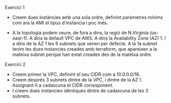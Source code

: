 Exercici 1
- Creem dues instàncies amb una sola ordre, definint paràmetres mínims com ara la AMI el tipus d'instància i poc més.

- A la topologia podem veure, de fora a dins, la regió de N.Virginia (us-east-1). A dins la default VPC de AWS. A dins la Availability Zone (AZ) 1. I a dins de la AZ 1 les 6 subnets que venen per defecte. A la 1a subnet tenim les dues instancies creades amb terraform, que apareixen a la mateixa subnet perque han estat creades des de la mateixa ordre. 

Exercici 2
- Creem primer la VPC, definint el seu CIDR com a 10.0.0.0/16.
- Creem després 3 subnets dintre de la VPC, i dintre de la AZ 1. Assignant-li a cadascuna el CIDR corresponent.
- I creem dues instàncies idèntiques dintre de cadascuna de les 3 subnets.